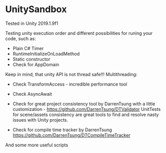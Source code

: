 # UnitySandbox
Tested in Unity 2019.1.9f1

Testing unity execution order and different possibilities for runing your code, such as:
- Plain C# Timer
- RuntimeInitializeOnLoadMethod
- Static constructor
- Check for AppDomain

Keep in mind, that unity API is not thread safe!!!
Multithreading:
- Check TransformAccess - incredible performance tool
- Check AsyncAwait

- Check for great project consistency tool by DarrenTsung with a little customization - https://github.com/DarrenTsung/DTValidator
UnitTests for scene/assets consistency are great tools to find and resolve nasty issues with Unity projects.
- Check for compile time tracker by DarrenTsung https://github.com/DarrenTsung/DTCompileTimeTracker

And some more useful scripts

